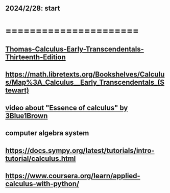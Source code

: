 ## 2024/2/28: start
# ======================

## [Thomas-Calculus-Early-Transcendentals-Thirteenth-Edition](https://rodrigopacios.github.io/mrpacios/download/Thomas_Calculus.pdf)
## https://math.libretexts.org/Bookshelves/Calculus/Map%3A_Calculus__Early_Transcendentals_(Stewart)
## [video about "Essence of calculus" by 3Blue1Brown](https://www.youtube.com/playlist?list=PLZHQObOWTQDMsr9K-rj53DwVRMYO3t5Yr)
## computer algebra system
## https://docs.sympy.org/latest/tutorials/intro-tutorial/calculus.html
## https://www.coursera.org/learn/applied-calculus-with-python/

